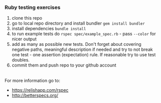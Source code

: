 ### Ruby testing exercises

1. clone this repo
2. go to local repo directory and install bundler `gem install bundler`
3. install dependencies `bundle install`
4. to run example tests do `rspec spec/example_spec.rb` - pass `--color` for nicer output
5. add as many as possible new tests. Don't forget about covering negative paths, meaningful description if needed and
   try to not break one test - one assertion (expectation) rule. If reasonable try to use test doubles.
6. commit them and push repo to your github account

######
For more information go to:
- https://relishapp.com/rspec
- http://betterspecs.org/
